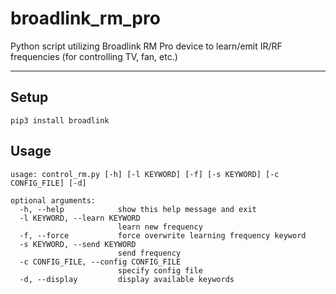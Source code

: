 # broadlink_rm_pro
Python script utilizing Broadlink RM Pro device to learn/emit IR/RF frequencies (for controlling TV, fan, etc.)

---

## Setup

```
pip3 install broadlink
```

## Usage

```
usage: control_rm.py [-h] [-l KEYWORD] [-f] [-s KEYWORD] [-c CONFIG_FILE] [-d]

optional arguments:
  -h, --help            show this help message and exit
  -l KEYWORD, --learn KEYWORD
                        learn new frequency
  -f, --force           force overwrite learning frequency keyword
  -s KEYWORD, --send KEYWORD
                        send frequency
  -c CONFIG_FILE, --config CONFIG_FILE
                        specify config file
  -d, --display         display available keywords
```
